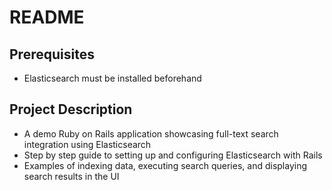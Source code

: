 # README

## Prerequisites
- Elasticsearch must be installed beforehand
  
## Project Description
- A demo Ruby on Rails application showcasing full-text search integration using Elasticsearch
- Step by step guide to setting up and configuring Elasticsearch with Rails
- Examples of indexing data, executing search queries, and displaying search results in the UI
